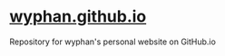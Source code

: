 # [wyphan.github.io](https://wyphan.github.io)
Repository for wyphan's personal website on GitHub.io
